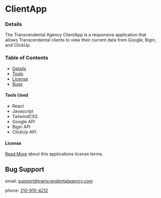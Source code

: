 # ClientApp

### Details

The Transcendental Agency ClientApp is a responsive application that allows Transcendental clients to view their current data from Google, Bigin, and ClickUp.

### Table of Contents

- [Details](#details)
- [Tools](#tools-used)
- [License](#license)
- [Bugs](#bug-support)

#### Tools Used

- React
- Javascript
- TailwindCSS
- Google API
- Bigin API
- ClickUp API

#### License

[Read More](/LICENSE.md) about this applications license terms.

## Bug Support

email: support@transcendentalagency.com

phone: [210-910-4212](tel:+12109104212)
